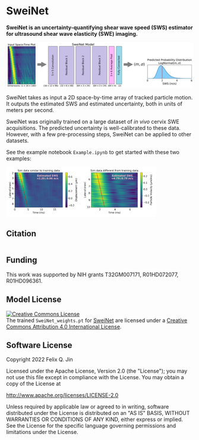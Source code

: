 # SweiNet
**SweiNet is an uncertainty-quantifying shear wave speed (SWS) estimator for ultrasound shear wave elasticity (SWE) imaging.**

<img src="./images/fig_Architecture.png">

SweiNet takes as input a 2D space-by-time array of tracked particle motion.
It outputs the estimated SWS and estimated uncertainty, both in units of meters per second.

SweiNet was originally trained on a large dataset of *in vivo* cervix SWE acquisitions.
The predicted uncertainty is well-calibrated to these data.
However, with a few pre-processing steps, SweiNet can be applied to other datasets.

See the example notebook `Example.ipynb` to get started with these two examples:

<img src="./images/example1.png" width="40%"><img src="./images/example2.png" width="40%">

## Citation
```bibtex
```

## Funding
This work was supported by NIH grants T32GM007171, R01HD072077, R01HD096361.


## Model License
<a rel="license" href="http://creativecommons.org/licenses/by/4.0/"><img alt="Creative Commons License" style="border-width:0" src="https://i.creativecommons.org/l/by/4.0/88x31.png" /></a><br /><span xmlns:dct="http://purl.org/dc/terms/" href="http://purl.org/dc/dcmitype/Dataset" property="dct:title" rel="dct:type">The trained `SweiNet_weights.pt`</span> for <a xmlns:cc="http://creativecommons.org/ns#" href="https://github.com/fqjin/swei-net/" property="cc:attributionName" rel="cc:attributionURL">SweiNet</a> are licensed under a <a rel="license" href="http://creativecommons.org/licenses/by/4.0/">Creative Commons Attribution 4.0 International License</a>.

## Software License
Copyright 2022 Felix Q. Jin

Licensed under the Apache License, Version 2.0 (the "License");
you may not use this file except in compliance with the License.
You may obtain a copy of the License at

   http://www.apache.org/licenses/LICENSE-2.0

Unless required by applicable law or agreed to in writing, software
distributed under the License is distributed on an "AS IS" BASIS,
WITHOUT WARRANTIES OR CONDITIONS OF ANY KIND, either express or implied.
See the License for the specific language governing permissions and
limitations under the License.
